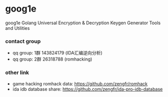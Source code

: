 # goog1e
goog1e Golang Universal Encryption &amp; Decryption Keygen Generator Tools and Utilities

### contact group
- qq group: 1群 143824179 (IDA汇编逆向分析)
- qq group: 2群 26318788 (romhacking)

### other link
- game hacking romhack data: https://github.com/zengfr/romhack
- ida idb database share: https://github.com/zengfr/ida-pro-idb-database
